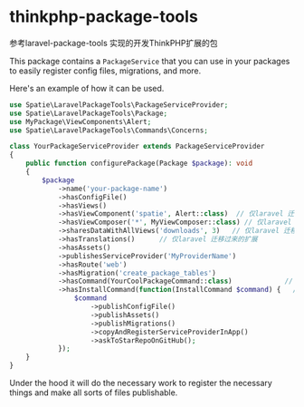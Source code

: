 # thinkphp-package-tools
参考laravel-package-tools 实现的开发ThinkPHP扩展的包

This package contains a `PackageService` that you can use in your packages to easily register config files,
migrations, and more.

Here's an example of how it can be used.

```php
use Spatie\LaravelPackageTools\PackageServiceProvider;
use Spatie\LaravelPackageTools\Package;
use MyPackage\ViewComponents\Alert;
use Spatie\LaravelPackageTools\Commands\Concerns;

class YourPackageServiceProvider extends PackageServiceProvider
{
    public function configurePackage(Package $package): void
    {
        $package
            ->name('your-package-name')
            ->hasConfigFile()
            ->hasViews()
            ->hasViewComponent('spatie', Alert::class)  // 仅laravel 迁移过来的扩展
            ->hasViewComposer('*', MyViewComposer::class) // 仅laravel 迁移过来的扩展
            ->sharesDataWithAllViews('downloads', 3)   // 仅laravel 迁移过来的扩展
            ->hasTranslations()      // 仅laravel 迁移过来的扩展
            ->hasAssets()
            ->publishesServiceProvider('MyProviderName')
            ->hasRoute('web')
            ->hasMigration('create_package_tables')
            ->hasCommand(YourCoolPackageCommand::class)             // 无需在 composer.json 中注册命令
            ->hasInstallCommand(function(InstallCommand $command) {   // 添加独立的安装命令
                $command
                    ->publishConfigFile()
                    ->publishAssets()
                    ->publishMigrations()
                    ->copyAndRegisterServiceProviderInApp()
                    ->askToStarRepoOnGitHub();
            });
    }
}
```

Under the hood it will do the necessary work to register the necessary things and make all sorts of files publishable.